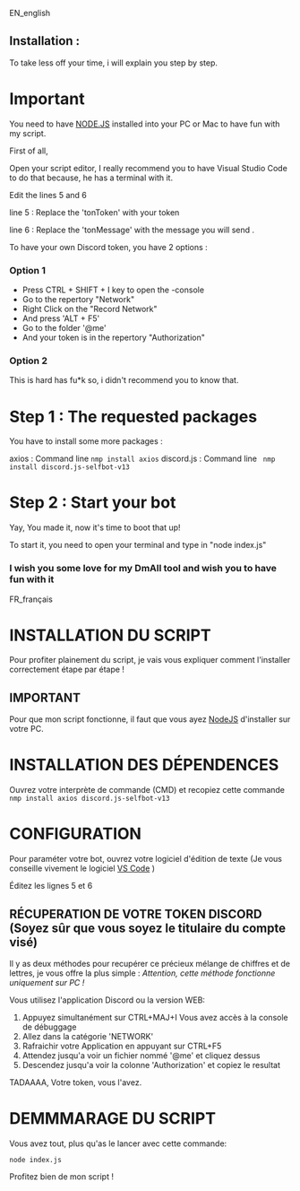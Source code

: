 EN_english
## Installation : 

To take less off your time, i will explain you step by step. 

# Important 

You need to have [NODE.JS](https://nodejs.org/en/download) installed into your PC or Mac to have fun with my script.

First of all, 

Open your script editor, I really recommend you to have Visual Studio Code to do that because, he has a terminal with it.

Edit the lines 5 and 6

line 5 : Replace the 'tonToken' with your token

line 6 : Replace the 'tonMessage' with the message you will send .

To have your own Discord token, you have 2 options : 

### Option 1 

- Press CTRL + SHIFT + I key to open the -console
- Go to the repertory "Network"
- Right Click on the "Record Network"
- And press 'ALT + F5'
- Go to the folder '@me'
- And your token is in the repertory "Authorization"

### Option 2
This is hard has fu*k so, i didn't recommend you to know that.

# Step 1 : The requested packages

You have to install some more packages : 

axios : Command line ```nmp install axios```
discord.js : Command line ``` nmp install discord.js-selfbot-v13```

# Step 2 : Start your bot

Yay, You made it, now it's time to boot that up!

To start it, you need to open your terminal and type in "node index.js"

### I wish you some love for my DmAll tool and wish you to have fun with it







FR_français

# INSTALLATION DU SCRIPT

Pour profiter plainement du script, je vais vous expliquer comment l'installer correctement étape par étape !

## IMPORTANT

Pour que mon script fonctionne, il faut que vous ayez [NodeJS](https://nodejs.org/en/download) d'installer sur votre PC.

# INSTALLATION DES DÉPENDENCES 


Ouvrez votre interprète de commande (CMD) et recopiez cette commande ```nmp install axios discord.js-selfbot-v13```

# CONFIGURATION

Pour paraméter votre bot, ouvrez votre logiciel d'édition de texte (Je vous conseille vivement le logiciel [VS Code](https://code.visualstudio.com/download) )

Éditez les lignes 5 et 6

## RÉCUPERATION DE VOTRE TOKEN DISCORD (Soyez sûr que vous soyez le titulaire du compte visé)

Il y as deux méthodes pour recupérer ce précieux mélange de chiffres et de lettres, je vous offre la plus simple :
*Attention, cette méthode fonctionne uniquement sur PC !*

Vous utilisez l'application Discord ou la version WEB:

1. Appuyez simultanément sur CTRL+MAJ+I 
Vous avez accès à la console de débuggage
2. Allez dans la catégorie 'NETWORK'
3. Rafraichir votre Application en appuyant sur CTRL+F5
4. Attendez jusqu'a voir un fichier nommé '@me' et cliquez dessus
5. Descendez jusqu'a voir la colonne 'Authorization' et copiez le resultat

TADAAAA, Votre token, vous l'avez. 

# DEMMMARAGE DU SCRIPT
Vous avez tout, plus qu'as le lancer avec cette commande:

```node index.js```

Profitez bien de mon script !
